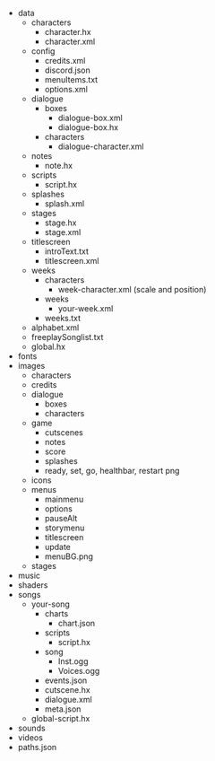 - data
  - characters
    - character.hx
    - character.xml
  - config
    - credits.xml
    - discord.json
    - menuItems.txt
    - options.xml
  - dialogue
    - boxes
      - dialogue-box.xml
      - dialogue-box.hx
    - characters
      - dialogue-character.xml
  - notes
    - note.hx
  - scripts
    - script.hx
  - splashes
    - splash.xml
  - stages
    - stage.hx
    - stage.xml
  - titlescreen
    - introText.txt
    - titlescreen.xml
  - weeks
    - characters
      - week-character.xml (scale and position)
    - weeks
      - your-week.xml
    - weeks.txt
  - alphabet.xml
  - freeplaySonglist.txt
  - global.hx
- fonts
- images
  - characters
  - credits
  - dialogue
    - boxes
    - characters
  - game
    - cutscenes
    - notes
    - score
    - splashes
    - ready, set, go, healthbar, restart png
  - icons
  - menus
    - mainmenu
    - options
    - pauseAlt
    - storymenu
    - titlescreen
    - update
    - menuBG.png
  - stages
- music
- shaders
- songs
  - your-song
    - charts
      - chart.json
    - scripts
      - script.hx
    - song
      - Inst.ogg
      - Voices.ogg
    - events.json
    - cutscene.hx
    - dialogue.xml
    - meta.json
  - global-script.hx
- sounds
- videos
- paths.json